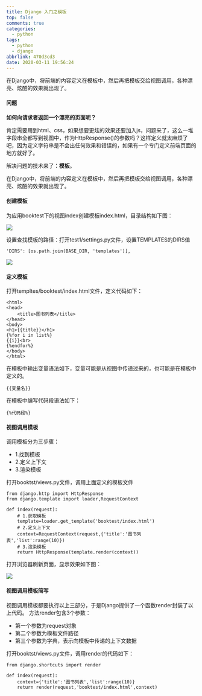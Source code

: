 ```yaml
---
title: Django 入门之模板
top: false
comments: true
categories:
  - python
tags:
  - python
  - django
abbrlink: 470d3cd3
date: 2020-03-11 19:56:24
---
```


在Django中，将前端的内容定义在模板中，然后再把模板交给视图调用，各种漂亮、炫酷的效果就出现了。

<!-- more -->

#### 问题

**如何向请求者返回一个漂亮的页面呢？**

肯定需要用到html、css，如果想要更炫的效果还要加入js，问题来了，这么一堆字段串全都写到视图中，作为HttpResponse()的参数吗？这样定义就太麻烦了吧，因为定义字符串是不会出任何效果和错误的，如果有一个专门定义前端页面的地方就好了。

解决问题的技术来了：**模板**。

在Django中，将前端的内容定义在模板中，然后再把模板交给视图调用，各种漂亮、炫酷的效果就出现了。

#### 创建模板

为应用booktest下的视图index创建模板index.html，目录结构如下图：

![](http://photo.jomeswang.top/20200401144747.png)

设置查找模板的路径：打开test1/settings.py文件，设置TEMPLATES的DIRS值

```
'DIRS': [os.path.join(BASE_DIR, 'templates')],
```

![](http://photo.jomeswang.top/20200401144812.png)

#### 定义模板

打开templtes/booktest/index.html文件，定义代码如下：

```
<html>
<head>
    <title>图书列表</title>
</head>
<body>
<h1>{{title}}</h1>
{%for i in list%}
{{i}}<br>
{%endfor%}
</body>
</html>
```

在模板中输出变量语法如下，变量可能是从视图中传递过来的，也可能是在模板中定义的。

```
{{变量名}}
```

在模板中编写代码段语法如下：

```
{%代码段%}
```

#### 视图调用模板

调用模板分为三步骤：

- 1.找到模板
- 2.定义上下文
- 3.渲染模板

打开booktst/views.py文件，调用上面定义的模板文件

```
from django.http import HttpResponse
from django.template import loader,RequestContext

def index(request):
    # 1.获取模板
    template=loader.get_template('booktest/index.html')
    # 2.定义上下文
    context=RequestContext(request,{'title':'图书列表','list':range(10)})
    # 3.渲染模板
    return HttpResponse(template.render(context))
```

打开浏览器刷新页面，显示效果如下图：

![](http://photo.jomeswang.top/20200401144834.png)

#### 视图调用模板简写

视图调用模板都要执行以上三部分，于是Django提供了一个函数render封装了以上代码。 方法render包含3个参数：

- 第一个参数为request对象
- 第二个参数为模板文件路径
- 第三个参数为字典，表示向模板中传递的上下文数据

打开booktst/views.py文件，调用render的代码如下：

```
from django.shortcuts import render

def index(request):
    context={'title':'图书列表','list':range(10)}
    return render(request,'booktest/index.html',context)
```

